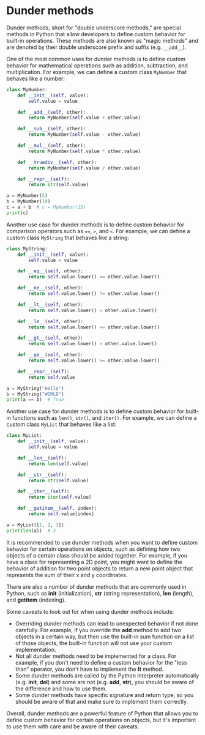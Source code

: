 # Dunder methods

Dunder methods, short for "double underscore methods," are special methods in Python that allow developers to define custom behavior for built-in operations. These methods are also known as "magic methods" and are denoted by their double underscore prefix and suffix (e.g. `__add__`).

One of the most common uses for dunder methods is to define custom behavior for mathematical operations such as addition, subtraction, and multiplication. For example, we can define a custom class `MyNumber` that behaves like a number:

```python
class MyNumber:
    def __init__(self, value):
        self.value = value

    def __add__(self, other):
        return MyNumber(self.value + other.value)

    def __sub__(self, other):
        return MyNumber(self.value - other.value)

    def __mul__(self, other):
        return MyNumber(self.value * other.value)

    def __truediv__(self, other):
        return MyNumber(self.value / other.value)

    def __repr__(self):
        return str(self.value)

a = MyNumber(5)
b = MyNumber(10)
c = a + b  # c = MyNumber(15)
print(c)
```

Another use case for dunder methods is to define custom behavior for comparison operators such as `==`, `>`, and `<`. For example, we can define a custom class `MyString` that behaves like a string:

```python
class MyString:
    def __init__(self, value):
        self.value = value

    def __eq__(self, other):
        return self.value.lower() == other.value.lower()

    def __ne__(self, other):
        return self.value.lower() != other.value.lower()

    def __lt__(self, other):
        return self.value.lower() < other.value.lower()

    def __le__(self, other):
        return self.value.lower() <= other.value.lower()

    def __gt__(self, other):
        return self.value.lower() > other.value.lower()

    def __ge__(self, other):
        return self.value.lower() >= other.value.lower()

    def __repr__(self):
        return self.value

a = MyString("Hello")
b = MyString("WORLD")
print(a == b)  # True
```

Another use case for dunder methods is to define custom behavior for built-in functions such as `len()`, `str()`, and `iter()`. For example, we can define a custom class `MyList` that behaves like a list:

```python
class MyList:
    def __init__(self, value):
        self.value = value

    def __len__(self):
        return len(self.value)

    def __str__(self):
        return str(self.value)

    def __iter__(self):
        return iter(self.value)

    def __getitem__(self, index):
        return self.value[index]

a = MyList([1, 2, 3])
print(len(a))  # 3
```

It is recommended to use dunder methods when you want to define custom behavior for certain operations on objects, such as defining how two objects of a certain class should be added together. For example, if you have a class for representing a 2D point, you might want to define the behavior of addition for two point objects to return a new point object that represents the sum of their x and y coordinates.

There are also a number of dunder methods that are commonly used in Python, such as **init** (initialization), **str** (string representation), **len** (length), and **getitem** (indexing).

Some caveats to look out for when using dunder methods include:

* Overriding dunder methods can lead to unexpected behavior if not done carefully. For example, if you override the **add** method to add two objects in a certain way, but then use the built-in sum function on a list of those objects, the built-in function will not use your custom implementation.
* Not all dunder methods need to be implemented for a class. For example, if you don't need to define a custom behavior for the "less than" operator, you don't have to implement the **lt** method.
* Some dunder methods are called by the Python interpreter automatically (e.g. **init**, **del**) and some are not (e.g. **add**, **str**), you should be aware of the difference and how to use them.
* Some dunder methods have specific signature and return type, so you should be aware of that and make sure to implement them correctly.

Overall, dunder methods are a powerful feature of Python that allows you to define custom behavior for certain operations on objects, but it's important to use them with care and be aware of their caveats.
